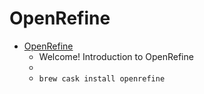 # OpenRefine
- [OpenRefine](https://openrefine.org/)
  -  Welcome! Introduction to OpenRefine
  - 
  - `brew cask install openrefine`
